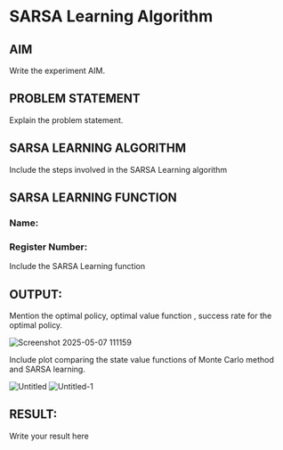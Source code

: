 # SARSA Learning Algorithm


## AIM
Write the experiment AIM.

## PROBLEM STATEMENT
Explain the problem statement.

## SARSA LEARNING ALGORITHM
Include the steps involved in the SARSA Learning algorithm

## SARSA LEARNING FUNCTION
### Name:
### Register Number:

Include the SARSA Learning function

## OUTPUT:
Mention the optimal policy, optimal value function , success rate for the optimal policy.

![Screenshot 2025-05-07 111159](https://github.com/user-attachments/assets/44f73c59-9183-440d-9fc8-a5eb9319ef5f)

Include plot comparing the state value functions of Monte Carlo method and SARSA learning.

![Untitled](https://github.com/user-attachments/assets/9fe52614-a3b8-41ee-b635-aa2e92e869e3)
![Untitled-1](https://github.com/user-attachments/assets/0f874613-076b-4681-a821-6549ae43365a)


## RESULT:

Write your result here
